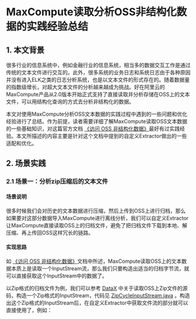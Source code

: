 # MaxCompute读取分析OSS非结构化数据的实践经验总结
## 1.	本文背景
很多行业的信息系统中，例如金融行业的信息系统，相当多的数据交互工作是通过传统的文本文件进行交互的。此外，很多系统的业务日志和系统日志由于各种原因并没有进入ELK之类的日志分析系统，也是以文本文件的形式存在的。随着数据量的指数级增长，对超大文本文件的分析越来越成为挑战。好在阿里云的MaxCompute产品从2.0版本开始正式支持了直接读取并分析存储在OSS上的文本文件，可以用结构化查询的方式去分析非结构化的数据。

本文对使用MaxCompute分析OSS文本数据的实践过程中遇到的一些问题和优化经验进行了总结。作为前提，读者需要详细了解MaxCompute读取OSS文本数据的一些基础知识，对这篇官方文档 [《访问 OSS 非结构化数据》](https://help.aliyun.com/document_detail/45389.html?spm=5176.doc27810.6.576.DsP5cs)最好有过实践经验。本文所描述的内容主要是针对这个文档中提到的自定义Extractor做出的一些适配和优化。
## 2. 场景实践
### 2.1 场景一：分析zip压缩后的文本文件
#### 场景说明
很多时候我们会对历史的文本数据进行压缩，然后上传到OSS上进行归档，那么如果要对这部分数据导入MaxCompute进行离线分析，我们可以自定义Extractor让MaxCompute直接读取OSS上的归档文件，避免了把归档文件下载到本地、解压缩、再上传回OSS这样冗长的链路。
#### 实现思路
如 [《访问 OSS 非结构化数据》](https://help.aliyun.com/document_detail/45389.html?spm=5176.doc27810.6.576.DsP5cs)文档中所述，MaxCompute读取OSS上的文本数据本质上是读取一个InputStream流，那么我们只要构造出适当的归档字节流，就可以直接获取这个InputStream中的数据了。  

以Zip格式的归档文件为例，我们可以参考 [DataX](https://github.com/alibaba/DataX) 中关于读取OSS上Zip文件的源码，构造一个Zip格式的InputStream，代码见 [ZipCycleInputStream.java](https://github.com/alibaba/DataX/blob/master/plugin-unstructured-storage-util/src/main/java/com/alibaba/datax/plugin/unstructuredstorage/reader/ZipCycleInputStream.java) 。构造出这个Zip格式的InputStream后，在自定义Extractor中获取文件流的部分就可以直接使用了，例如：
